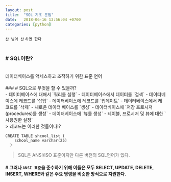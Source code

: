 ```yaml
---
layout: post
title:  "SQL 기초 문법"
date:   2018-06-16 13:56:04 +0700
categories: [python]
---
```

`산 넘어 산` `하면 한다`
<br>
<br>
### # SQL이란?
<br>
데이터베이스를 액세스하고 조작하기 위한 표준 언어
<br>
<br>
### # SQL으로 무엇을 할 수 있을까?
<br>
- 데이터베이스에 대해서 `쿼리를 실행`
- 데이터베이스에서 데이터를 `검색`
- 데이터베이스에 레코드를 `삽입`
- 데이터베이스에 레코드를 `업데이트`
- 데이터베이스에서 레코드를 `삭제`
- 새로운 데이터 베이스를 `생성`
- 데이터베이스에 `저장 프로시저(procedures)를 생성`
- 데이터베이스에 `뷰를 생성`
- 테이블, 프로시저 및 뷰에 대한 `사용권한 설정`

<br>
> 레코드는 이러한 것들이다!?

```
CREATE TABLE shcool_list (
    school_name varchar(25)
  )
```

> SQL은 ANSI/ISO 표준이지만 다른 버전의 SQL언어가 있다.

#### # 그러나 `ANSI 표준`을 준수하기 위해 이들은 모두 SELECT, UPDATE, DELETE, INSERT, WHERE와 같은 주요 명령을 비슷한 방식으로 지원한다.

<br>
<br>
